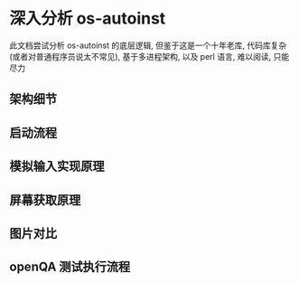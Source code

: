 # 深入分析 os-autoinst

此文档尝试分析 os-autoinst 的底层逻辑, 但鉴于这是一个十年老库, 代码库复杂(或者对普通程序员说太不常见), 基于多进程架构, 以及 perl 语言, 难以阅读, 只能尽力

## 架构细节

## 启动流程

## 模拟输入实现原理

## 屏幕获取原理

## 图片对比

## openQA 测试执行流程
